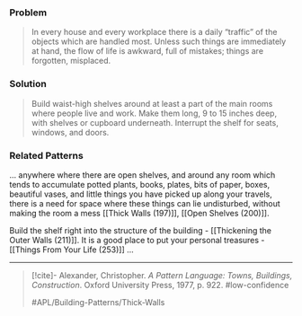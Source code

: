 ### Problem
>In every house and every workplace there is a daily “traffic” of the objects which are handled most. Unless such things are immediately at hand, the flow of life is awkward, full of mistakes; things are forgotten, misplaced.

### Solution
>Build waist-high shelves around at least a part of the main rooms where people live and work. Make them long, 9 to 15 inches deep, with shelves or cupboard underneath. Interrupt the shelf for seats, windows, and doors.

### Related Patterns
... anywhere where there are open shelves, and around any room which tends to accumulate potted plants, books, plates, bits of paper, boxes, beautiful vases, and little things you have picked up along your travels, there is a need for space where these things can lie undisturbed, without making the room a mess [[Thick Walls (197)]], [[Open Shelves (200)]].

Build the shelf right into the structure of the building - [[Thickening the Outer Walls (211)]]. It is a good place to put your personal treasures - [[Things From Your Life (253)]] ...

---

> [!cite]- Alexander, Christopher. _A Pattern Language: Towns, Buildings, Construction_. Oxford University Press, 1977, p. 922.
> #low-confidence
>
> #APL/Building-Patterns/Thick-Walls
